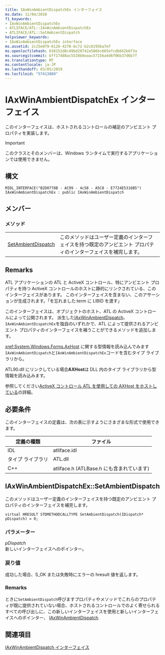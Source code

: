 ```yaml
---
title: IAxWinAmbientDispatchEx インターフェイス
ms.date: 11/04/2016
f1_keywords:
- IAxWinAmbientDispatchEx
- ATLIFACE/ATL::IAxWinAmbientDispatchEx
- ATLIFACE/ATL::SetAmbientDispatch
helpviewer_keywords:
- IAxWinAmbientDispatchEx interface
ms.assetid: 2c25e079-6128-4278-bc72-b2c6195ba7ef
ms.openlocfilehash: 638152d8c49bd20742a586bc665efcdb662b6f3a
ms.sourcegitcommit: bff17488ac5538b8eaac57156a4d6f06b37d6b7f
ms.translationtype: MT
ms.contentlocale: ja-JP
ms.lasthandoff: 03/05/2019
ms.locfileid: "57413889"
---
```

# <a name="iaxwinambientdispatchex-interface"></a>IAxWinAmbientDispatchEx インターフェイス

このインターフェイスは、ホストされるコントロールの補足のアンビエント プロパティを実装します。

> [!IMPORTANT]
>  このクラスとそのメンバーは、Windows ランタイムで実行するアプリケーションでは使用できません。

## <a name="syntax"></a>構文

```
MIDL_INTERFACE("B2D0778B - AC99 - 4c58 - A5C8 - E7724E5316B5") IAxWinAmbientDispatchEx : public IAxWinAmbientDispatch
```

## <a name="members"></a>メンバー

### <a name="methods"></a>メソッド

|||
|-|-|
|[SetAmbientDispatch](#setambientdispatch)|このメソッドはユーザー定義のインターフェイスを持つ既定のアンビエント プロパティのインターフェイスを補完します。|

## <a name="remarks"></a>Remarks

ATL アプリケーションの ATL と ActiveX コントロール、特にアンビエント プロパティを持つ ActiveX コントロールのホストに静的にリンクされている、このインターフェイスがあります。 このインターフェイスを含まない、このアサーションが生成されます。「を忘れました:term に LIBID を渡す」

このインターフェイスは、オブジェクトのホスト、ATL の ActiveX コントロールによって公開されます。 派生した[IAxWinAmbientDispatch](../../atl/reference/iaxwinambientdispatch-interface.md)、`IAxWinAmbientDispatchEx`を独自のいずれかで、ATL によって提供されるアンビエント プロパティのインターフェイスを補うことができるメソッドを追加します。

<xref:System.Windows.Forms.AxHost> に関する型情報を読み込んでみます`IAxWinAmbientDispatch`と`IAxWinAmbientDispatchEx`コードを含むタイプ ライブラリから。

ATL90.dll にリンクしている場合**AXHost**は DLL 内のタイプ ライブラリから型情報を読み込みます。

参照してください[ActiveX コントロール ATL を使用しての AXHost をホストしている](../../atl/hosting-activex-controls-using-atl-axhost.md)の詳細。

## <a name="requirements"></a>必要条件

このインターフェイスの定義は、次の表に示すようにさまざまな形式で使用できます。

|定義の種類|ファイル|
|---------------------|----------|
|IDL|atliface.idl|
|タイプ ライブラリ|ATL.dll|
|C++|atliface.h (ATLBase.h にも含まれています)|

##  <a name="setambientdispatch"></a>  IAxWinAmbientDispatchEx::SetAmbientDispatch

このメソッドはユーザー定義のインターフェイスを持つ既定のアンビエント プロパティのインターフェイスを補完します。

```
virtual HRESULT STDMETHODCALLTYPE SetAmbientDispatch(IDispatch* pDispatch) = 0;
```

### <a name="parameters"></a>パラメーター

*pDispatch*<br/>
新しいインターフェイスへのポインター。

### <a name="return-value"></a>戻り値

成功した場合、S_OK または失敗時にエラーの hresult 値を返します。

### <a name="remarks"></a>Remarks

ときに`SetAmbientDispatch`呼びますプロパティやメソッドでこれらのプロパティが既に提供されていない場合、ホストされるコントロールでのよく寄せられるすべての呼び出しに、この新しいインターフェイスを使用と新しいインターフェイスへのポインター、 [IAxWinAmbientDispatch](../../atl/reference/iaxwinambientdispatch-interface.md).

## <a name="see-also"></a>関連項目

[IAxWinAmbientDispatch インターフェイス](../../atl/reference/iaxwinambientdispatch-interface.md)
